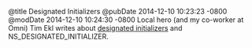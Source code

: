 @title Designated Initializers
@pubDate 2014-12-10 10:23:23 -0800
@modDate 2014-12-10 10:24:30 -0800
Local hero (and my co-worker at Omni) Tim Ekl writes about <a href="http://timekl.com/blog/2014/12/09/objective-cs-designated-secret/">designated initializers</a> and NS_DESIGNATED_INITIALIZER.
